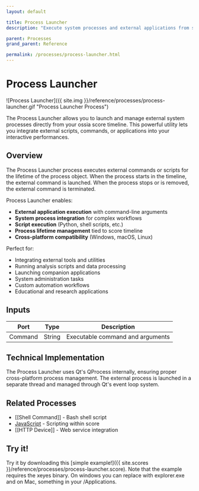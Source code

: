 ```yaml
---
layout: default

title: Process Launcher
description: "Execute system processes and external applications from score"

parent: Processes
grand_parent: Reference

permalink: /processes/process-launcher.html
---
```

# Process Launcher

![Process Launcher]({{ site.img }}/reference/processes/process-launcher.gif "Process Launcher Process")

The Process Launcher allows you to launch and manage external system processes directly from your ossia score timeline. This powerful utility lets you integrate external scripts, commands, or applications into your interactive performances.

## Overview

The Process Launcher process executes external commands or scripts for the lifetime of the process object. When the process starts in the timeline, the external command is launched. When the process stops or is removed, the external command is terminated.

Process Launcher enables:
- **External application execution** with command-line arguments
- **System process integration** for complex workflows  
- **Script execution** (Python, shell scripts, etc.)
- **Process lifetime management** tied to score timeline
- **Cross-platform compatibility** (Windows, macOS, Linux)

Perfect for:
- Integrating external tools and utilities
- Running analysis scripts and data processing
- Launching companion applications
- System administration tasks
- Custom automation workflows
- Educational and research applications

## Inputs

| Port | Type | Description |
|------|------|-------------|
| Command | String | Executable command and arguments |

## Technical Implementation

The Process Launcher uses Qt's QProcess internally, ensuring proper cross-platform process management. The external process is launched in a separate thread and managed through Qt's event loop system.

## Related Processes

- [[Shell Command]] - Bash shell script
- [JavaScript](/processes/javascript.html) - Scripting within score
- [[HTTP Device]] - Web service integration

## Try it!

Try it by downloading this [simple example!]({{ site.scores }}/reference/processes/process-launcher.score).
Note that the example requires the xeyes binary. On windows you can replace with explorer.exe and on Mac, something in your /Applications. 
